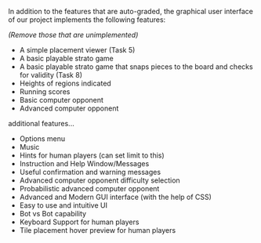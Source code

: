 In addition to the features that are auto-graded, the graphical user interface
of our project implements the following features:

*(Remove those that are unimplemented)*

 - A simple placement viewer (Task 5)
 - A basic playable strato game
 - A basic playable strato game that snaps pieces to the board and checks for validity (Task 8)
 - Heights of regions indicated
 - Running scores
 - Basic computer opponent
 - Advanced computer opponent

additional features...
 - Options menu
 - Music
 - Hints for human players (can set limit to this)
 - Instruction and Help Window/Messages
 - Useful confirmation and warning messages
 - Advanced computer opponent difficulty selection
 - Probabilistic advanced computer opponent
 - Advanced and Modern GUI interface (with the help of CSS)
 - Easy to use and intuitive UI
 - Bot vs Bot capability
 - Keyboard Support for human players
 - Tile placement hover preview for human players